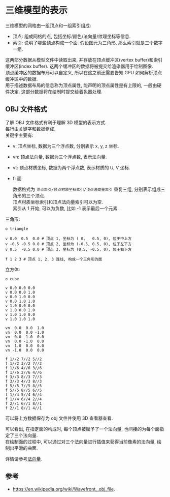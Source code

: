 # 三维模型的表示

三维模型的网格由一组顶点和一组索引组成:

- 顶点: 组成网格的点, 包括坐标/颜色/法向量/纹理坐标等信息.
- 索引: 说明了哪些顶点构成一个面. 假设图元为三角形, 那么索引就是三个数字一组.

这两部分数据从模型文件中读取出来, 并存放在顶点缓冲区(vertex buffer)和索引缓冲区(index buffer). 这两个缓冲区的数据将被提交给渲染器用于绘制图像.  
顶点缓冲区的数据布局可以自定义, 所以在这之前还需要告知 GPU 如何解析顶点缓冲区中的数据.  
用于描述数据布局的信息称为顶点属性, 能声明的顶点属性是有上限的, 一般由硬件决定. 这部分数据将在绘制时提交给着色器处理.

## OBJ 文件格式

了解 OBJ 文件格式有利于理解 3D 模型的表示方式.  
每行由关键字和数据组成.  
关键字主要有:

- v: 顶点坐标, 数据为三个浮点数, 分别表示 x, y, z 坐标.
- vn: 顶点法向量, 数据为三个浮点数, 表示法向量.
- vt: 顶点材质坐标, 数据为两个浮点数, 表示材质的 U, V 坐标.
- f: 面

    数据格式为 `顶点索引/顶点材质坐标索引/顶点法向量索引` 重复三组, 分别表示组成三角形的三个顶点.  
    顶点材质坐标索引和顶点法向量索引可以为空.  
    索引从 1 开始, 可以为负数, 比如 -1 表示最后一个元素.  

三角形:

```obj
o triangle

v 0.0  0.5  0.0 # 顶点 1, 坐标为 ( 0,   0.5, 0), 位于中上方
v -0.5 -0.5 0.0 # 顶点 2, 坐标为 (-0.5, 0.5, 0), 位于左下方
v 0.5  -0.5 0.0 # 顶点 3, 坐标为 (0.5, -0.5, 0), 位于右下方

f 1 2 3 # 顶点 1, 2, 3 连线, 构成一个三角形的面
```

立方体:

```obj
o cube

v 0.0 0.0 0.0
v 0.0 0.0 1.0
v 0.0 1.0 0.0
v 0.0 1.0 1.0
v 1.0 0.0 0.0
v 1.0 0.0 1.0
v 1.0 1.0 0.0
v 1.0 1.0 1.0

vn  0.0  0.0  1.0
vn  0.0  0.0 -1.0
vn  0.0  1.0  0.0
vn  0.0 -1.0  0.0
vn  1.0  0.0  0.0
vn -1.0  0.0  0.0

f 1//2 7//2 5//2
f 1//2 3//2 7//2 
f 1//6 4//6 3//6 
f 1//6 2//6 4//6 
f 3//3 8//3 7//3 
f 3//3 4//3 8//3 
f 5//5 7//5 8//5 
f 5//5 8//5 6//5 
f 1//4 5//4 6//4 
f 1//4 6//4 2//4 
f 2//1 6//1 8//1 
f 2//1 8//1 4//1
```

可以将上方数据保存为 obj 文件并使用 3D 查看器查看.

可以看出, 在指定面的构成时, 每个顶点被赋予了一个法向量, 也间接的为每个面指定了三个法向量.  
在绘制面的过程中, 可以通过对三个法向量进行插值来获得当前像素的法向量, 绘制出平滑的曲面.

详情请参考[法向量](法向量.md).

## 参考

- <https://en.wikipedia.org/wiki/Wavefront_.obj_file>.
